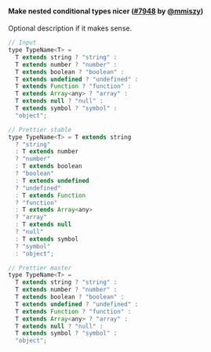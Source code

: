 #### Make nested conditional types nicer ([#7948](https://github.com/prettier/prettier/pull/7948) by [@mmiszy](https://github.com/mmiszy))

Optional description if it makes sense.

<!-- prettier-ignore -->
```jsx
// Input
type TypeName<T> =
  T extends string ? "string" :
  T extends number ? "number" :
  T extends boolean ? "boolean" :
  T extends undefined ? "undefined" :
  T extends Function ? "function" :
  T extends Array<any> ? "array" :
  T extends null ? "null" :
  T extends symbol ? "symbol" :
  "object";

// Prettier stable
type TypeName<T> = T extends string
  ? "string"
  : T extends number
  ? "number"
  : T extends boolean
  ? "boolean"
  : T extends undefined
  ? "undefined"
  : T extends Function
  ? "function"
  : T extends Array<any>
  ? "array"
  : T extends null
  ? "null"
  : T extends symbol
  ? "symbol"
  : "object";

// Prettier master
type TypeName<T> =
  T extends string ? "string" :
  T extends number ? "number" :
  T extends boolean ? "boolean" :
  T extends undefined ? "undefined" :
  T extends Function ? "function" :
  T extends Array<any> ? "array" :
  T extends null ? "null" :
  T extends symbol ? "symbol" :
  "object";
```
